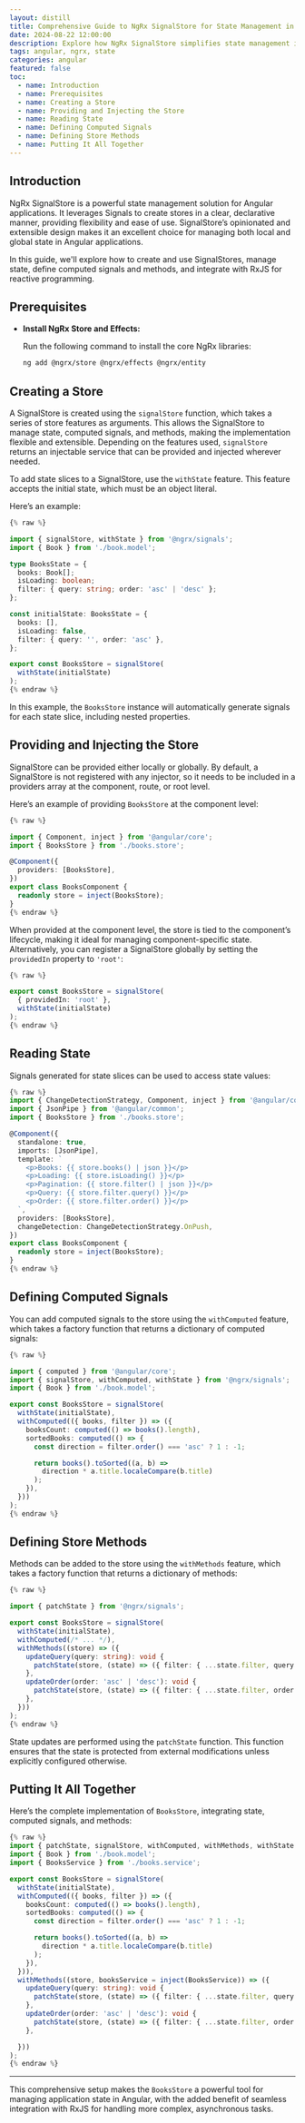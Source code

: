 ```yaml
---
layout: distill
title: Comprehensive Guide to NgRx SignalStore for State Management in Angular
date: 2024-08-22 12:00:00
description: Explore how NgRx SignalStore simplifies state management in Angular with its native support for Signals, and learn how to create, provide, and use SignalStores effectively.
tags: angular, ngrx, state
categories: angular
featured: false
toc:
  - name: Introduction
  - name: Prerequisites
  - name: Creating a Store
  - name: Providing and Injecting the Store
  - name: Reading State
  - name: Defining Computed Signals
  - name: Defining Store Methods
  - name: Putting It All Together
---
```


## Introduction

NgRx SignalStore is a powerful state management solution for Angular applications. It leverages Signals to create stores in a clear, declarative manner, providing flexibility and ease of use. SignalStore’s opinionated and extensible design makes it an excellent choice for managing both local and global state in Angular applications.

In this guide, we'll explore how to create and use SignalStores, manage state, define computed signals and methods, and integrate with RxJS for reactive programming.


## Prerequisites



   - **Install NgRx Store and Effects:**

     Run the following command to install the core NgRx libraries:

     ```bash
     ng add @ngrx/store @ngrx/effects @ngrx/entity 
     ```

 


## Creating a Store

A SignalStore is created using the `signalStore` function, which takes a series of store features as arguments. This allows the SignalStore to manage state, computed signals, and methods, making the implementation flexible and extensible. Depending on the features used, `signalStore` returns an injectable service that can be provided and injected wherever needed.

To add state slices to a SignalStore, use the `withState` feature. This feature accepts the initial state, which must be an object literal.

Here’s an example:

```typescript
{% raw %}

import { signalStore, withState } from '@ngrx/signals';
import { Book } from './book.model';

type BooksState = {
  books: Book[];
  isLoading: boolean;
  filter: { query: string; order: 'asc' | 'desc' };
};

const initialState: BooksState = {
  books: [],
  isLoading: false,
  filter: { query: '', order: 'asc' },
};

export const BooksStore = signalStore(
  withState(initialState)
);
{% endraw %}

```

In this example, the `BooksStore` instance will automatically generate signals for each state slice, including nested properties.


## Providing and Injecting the Store

SignalStore can be provided either locally or globally. By default, a SignalStore is not registered with any injector, so it needs to be included in a providers array at the component, route, or root level.

Here’s an example of providing `BooksStore` at the component level:

```typescript
{% raw %}

import { Component, inject } from '@angular/core';
import { BooksStore } from './books.store';

@Component({
  providers: [BooksStore],
})
export class BooksComponent {
  readonly store = inject(BooksStore);
}
{% endraw %}

```

When provided at the component level, the store is tied to the component’s lifecycle, making it ideal for managing component-specific state. Alternatively, you can register a SignalStore globally by setting the `providedIn` property to `'root'`:

```typescript
{% raw %}

export const BooksStore = signalStore(
  { providedIn: 'root' },
  withState(initialState)
);
{% endraw %}

```

## Reading State

Signals generated for state slices can be used to access state values:

```typescript
{% raw %}
import { ChangeDetectionStrategy, Component, inject } from '@angular/core';
import { JsonPipe } from '@angular/common';
import { BooksStore } from './books.store';

@Component({
  standalone: true,
  imports: [JsonPipe],
  template: `
    <p>Books: {{ store.books() | json }}</p>
    <p>Loading: {{ store.isLoading() }}</p>
    <p>Pagination: {{ store.filter() | json }}</p>
    <p>Query: {{ store.filter.query() }}</p>
    <p>Order: {{ store.filter.order() }}</p>
  `,
  providers: [BooksStore],
  changeDetection: ChangeDetectionStrategy.OnPush,
})
export class BooksComponent {
  readonly store = inject(BooksStore);
}
{% endraw %}
```

## Defining Computed Signals

You can add computed signals to the store using the `withComputed` feature, which takes a factory function that returns a dictionary of computed signals:

```typescript
{% raw %}

import { computed } from '@angular/core';
import { signalStore, withComputed, withState } from '@ngrx/signals';
import { Book } from './book.model';

export const BooksStore = signalStore(
  withState(initialState),
  withComputed(({ books, filter }) => ({
    booksCount: computed(() => books().length),
    sortedBooks: computed(() => {
      const direction = filter.order() === 'asc' ? 1 : -1;

      return books().toSorted((a, b) =>
        direction * a.title.localeCompare(b.title)
      );
    }),
  }))
);
{% endraw %}

```

## Defining Store Methods

Methods can be added to the store using the `withMethods` feature, which takes a factory function that returns a dictionary of methods:

```typescript
{% raw %}

import { patchState } from '@ngrx/signals';

export const BooksStore = signalStore(
  withState(initialState),
  withComputed(/* ... */),
  withMethods((store) => ({
    updateQuery(query: string): void {
      patchState(store, (state) => ({ filter: { ...state.filter, query } }));
    },
    updateOrder(order: 'asc' | 'desc'): void {
      patchState(store, (state) => ({ filter: { ...state.filter, order } }));
    },
  }))
);
{% endraw %}

```

State updates are performed using the `patchState` function. This function ensures that the state is protected from external modifications unless explicitly configured otherwise.


## Putting It All Together

Here’s the complete implementation of `BooksStore`, integrating state, computed signals, and methods:

```typescript
{% raw %}
import { patchState, signalStore, withComputed, withMethods, withState } from '@ngrx/signals';
import { Book } from './book.model';
import { BooksService } from './books.service';

export const BooksStore = signalStore(
  withState(initialState),
  withComputed(({ books, filter }) => ({
    booksCount: computed(() => books().length),
    sortedBooks: computed(() => {
      const direction = filter.order() === 'asc' ? 1 : -1;

      return books().toSorted((a, b) =>
        direction * a.title.localeCompare(b.title)
      );
    }),
  })),
  withMethods((store, booksService = inject(BooksService)) => ({
    updateQuery(query: string): void {
      patchState(store, (state) => ({ filter: { ...state.filter, query } }));
    },
    updateOrder(order: 'asc' | 'desc'): void {
      patchState(store, (state) => ({ filter: { ...state.filter, order } }));
    },

  }))
);
{% endraw %}

```

---

This comprehensive setup makes the `BooksStore` a powerful tool for managing application state in Angular, with the added benefit of seamless integration with RxJS for handling more complex, asynchronous tasks.